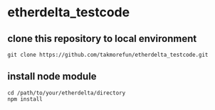 # etherdelta_testcode


## clone this repository to local environment

```
git clone https://github.com/takmorefun/etherdelta_testcode.git
```
## install node module

```
cd /path/to/your/etherdelta/directory
npm install
```


